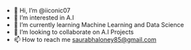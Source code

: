 - 👋 Hi, I’m @iiconic07
- 👀 I’m interested in A.I
- 🌱 I’m currently learning Machine Learning and Data Science
- 💞️ I’m looking to collaborate on A.I Projects
- 📫 How to reach me saurabhaloney85@gmail.com

<!---
iiconic07/iiconic07 is a ✨ special ✨ repository because its `README.md` (this file) appears on your GitHub profile.
You can click the Preview link to take a look at your changes.
--->
